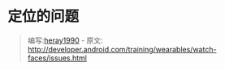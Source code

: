 # 定位的问题

> 编写:[heray1990](https://github.com/heray1990) - 原文: <http://developer.android.com/training/wearables/watch-faces/issues.html>